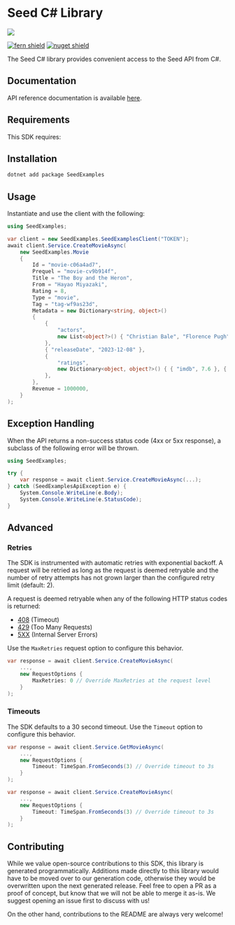 # Seed C# Library

![](https://www.fernapi.com)

[![fern shield](https://img.shields.io/badge/%F0%9F%8C%BF-Built%20with%20Fern-brightgreen)](https://buildwithfern.com?utm_source=github&utm_medium=github&utm_campaign=readme&utm_source=Seed%2FC%23)
[![nuget shield](https://img.shields.io/nuget/v/SeedExamples)](https://nuget.org/packages/SeedExamples)

The Seed C# library provides convenient access to the Seed API from C#.

## Documentation

API reference documentation is available [here](https://www.docs.fernapi.com).

## Requirements

This SDK requires:

## Installation

```sh
dotnet add package SeedExamples
```

## Usage

Instantiate and use the client with the following:

```csharp
using SeedExamples;

var client = new SeedExamples.SeedExamplesClient("TOKEN");
await client.Service.CreateMovieAsync(
    new SeedExamples.Movie
    {
        Id = "movie-c06a4ad7",
        Prequel = "movie-cv9b914f",
        Title = "The Boy and the Heron",
        From = "Hayao Miyazaki",
        Rating = 8,
        Type = "movie",
        Tag = "tag-wf9as23d",
        Metadata = new Dictionary<string, object>()
        {
            {
                "actors",
                new List<object?>() { "Christian Bale", "Florence Pugh", "Willem Dafoe" }
            },
            { "releaseDate", "2023-12-08" },
            {
                "ratings",
                new Dictionary<object, object?>() { { "imdb", 7.6 }, { "rottenTomatoes", 97 } }
            },
        },
        Revenue = 1000000,
    }
);
```

## Exception Handling

When the API returns a non-success status code (4xx or 5xx response), a subclass of the following error
will be thrown.

```csharp
using SeedExamples;

try {
    var response = await client.Service.CreateMovieAsync(...);
} catch (SeedExamplesApiException e) {
    System.Console.WriteLine(e.Body);
    System.Console.WriteLine(e.StatusCode);
}
```

## Advanced

### Retries

The SDK is instrumented with automatic retries with exponential backoff. A request will be retried as long
as the request is deemed retryable and the number of retry attempts has not grown larger than the configured
retry limit (default: 2).

A request is deemed retryable when any of the following HTTP status codes is returned:

- [408](https://developer.mozilla.org/en-US/docs/Web/HTTP/Status/408) (Timeout)
- [429](https://developer.mozilla.org/en-US/docs/Web/HTTP/Status/429) (Too Many Requests)
- [5XX](https://developer.mozilla.org/en-US/docs/Web/HTTP/Status/500) (Internal Server Errors)

Use the `MaxRetries` request option to configure this behavior.

```csharp
var response = await client.Service.CreateMovieAsync(
    ...,
    new RequestOptions {
        MaxRetries: 0 // Override MaxRetries at the request level
    }
);
```

### Timeouts

The SDK defaults to a 30 second timeout. Use the `Timeout` option to configure this behavior.

```csharp
var response = await client.Service.GetMovieAsync(
    ...,
    new RequestOptions {
        Timeout: TimeSpan.FromSeconds(3) // Override timeout to 3s
    }
);
```

```csharp
var response = await client.Service.CreateMovieAsync(
    ...,
    new RequestOptions {
        Timeout: TimeSpan.FromSeconds(3) // Override timeout to 3s
    }
);
```

## Contributing

While we value open-source contributions to this SDK, this library is generated programmatically.
Additions made directly to this library would have to be moved over to our generation code,
otherwise they would be overwritten upon the next generated release. Feel free to open a PR as
a proof of concept, but know that we will not be able to merge it as-is. We suggest opening
an issue first to discuss with us!

On the other hand, contributions to the README are always very welcome!